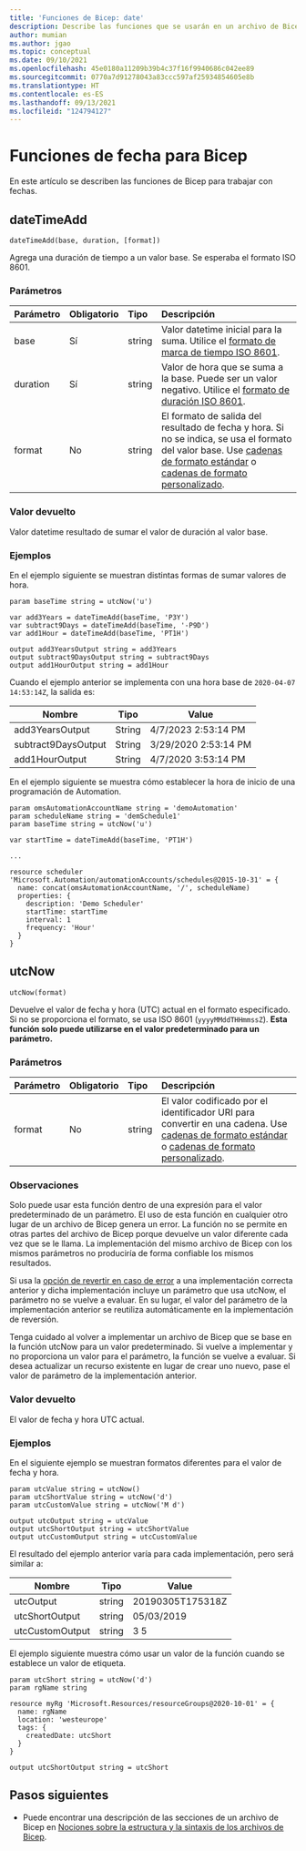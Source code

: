```yaml
---
title: 'Funciones de Bicep: date'
description: Describe las funciones que se usarán en un archivo de Bicep para trabajar con fechas.
author: mumian
ms.author: jgao
ms.topic: conceptual
ms.date: 09/10/2021
ms.openlocfilehash: 45e0180a11209b39b4c37f16f9940686c042ee89
ms.sourcegitcommit: 0770a7d91278043a83ccc597af25934854605e8b
ms.translationtype: HT
ms.contentlocale: es-ES
ms.lasthandoff: 09/13/2021
ms.locfileid: "124794127"
---
```

# <a name="date-functions-for-bicep"></a>Funciones de fecha para Bicep

En este artículo se describen las funciones de Bicep para trabajar con fechas.

## <a name="datetimeadd"></a>dateTimeAdd

`dateTimeAdd(base, duration, [format])`

Agrega una duración de tiempo a un valor base. Se esperaba el formato ISO 8601.

### <a name="parameters"></a>Parámetros

| Parámetro | Obligatorio | Tipo | Descripción |
|:--- |:--- |:--- |:--- |
| base | Sí | string | Valor datetime inicial para la suma. Utilice el [formato de marca de tiempo ISO 8601](https://en.wikipedia.org/wiki/ISO_8601). |
| duration | Sí | string | Valor de hora que se suma a la base. Puede ser un valor negativo. Utilice el [formato de duración ISO 8601](https://en.wikipedia.org/wiki/ISO_8601#Durations). |
| format | No | string | El formato de salida del resultado de fecha y hora. Si no se indica, se usa el formato del valor base. Use [cadenas de formato estándar](/dotnet/standard/base-types/standard-date-and-time-format-strings) o [cadenas de formato personalizado](/dotnet/standard/base-types/custom-date-and-time-format-strings). |

### <a name="return-value"></a>Valor devuelto

Valor datetime resultado de sumar el valor de duración al valor base.

### <a name="examples"></a>Ejemplos

En el ejemplo siguiente se muestran distintas formas de sumar valores de hora.

```bicep
param baseTime string = utcNow('u')

var add3Years = dateTimeAdd(baseTime, 'P3Y')
var subtract9Days = dateTimeAdd(baseTime, '-P9D')
var add1Hour = dateTimeAdd(baseTime, 'PT1H')

output add3YearsOutput string = add3Years
output subtract9DaysOutput string = subtract9Days
output add1HourOutput string = add1Hour
```

Cuando el ejemplo anterior se implementa con una hora base de `2020-04-07 14:53:14Z`, la salida es:

| Nombre | Tipo | Value |
| ---- | ---- | ----- |
| add3YearsOutput | String | 4/7/2023 2:53:14 PM |
| subtract9DaysOutput | String | 3/29/2020 2:53:14 PM |
| add1HourOutput | String | 4/7/2020 3:53:14 PM |

En el ejemplo siguiente se muestra cómo establecer la hora de inicio de una programación de Automation.

```bicep
param omsAutomationAccountName string = 'demoAutomation'
param scheduleName string = 'demSchedule1'
param baseTime string = utcNow('u')

var startTime = dateTimeAdd(baseTime, 'PT1H')

...

resource scheduler 'Microsoft.Automation/automationAccounts/schedules@2015-10-31' = {
  name: concat(omsAutomationAccountName, '/', scheduleName)
  properties: {
    description: 'Demo Scheduler'
    startTime: startTime
    interval: 1
    frequency: 'Hour'
  }
}
```

## <a name="utcnow"></a>utcNow

`utcNow(format)`

Devuelve el valor de fecha y hora (UTC) actual en el formato especificado. Si no se proporciona el formato, se usa ISO 8601 (`yyyyMMddTHHmmssZ`). **Esta función solo puede utilizarse en el valor predeterminado para un parámetro.**

### <a name="parameters"></a>Parámetros

| Parámetro | Obligatorio | Tipo | Descripción |
|:--- |:--- |:--- |:--- |
| format |No |string |El valor codificado por el identificador URI para convertir en una cadena. Use [cadenas de formato estándar](/dotnet/standard/base-types/standard-date-and-time-format-strings) o [cadenas de formato personalizado](/dotnet/standard/base-types/custom-date-and-time-format-strings). |

### <a name="remarks"></a>Observaciones

Solo puede usar esta función dentro de una expresión para el valor predeterminado de un parámetro. El uso de esta función en cualquier otro lugar de un archivo de Bicep genera un error. La función no se permite en otras partes del archivo de Bicep porque devuelve un valor diferente cada vez que se le llama. La implementación del mismo archivo de Bicep con los mismos parámetros no produciría de forma confiable los mismos resultados.

Si usa la [opción de revertir en caso de error](../templates/rollback-on-error.md) a una implementación correcta anterior y dicha implementación incluye un parámetro que usa utcNow, el parámetro no se vuelve a evaluar. En su lugar, el valor del parámetro de la implementación anterior se reutiliza automáticamente en la implementación de reversión.

Tenga cuidado al volver a implementar un archivo de Bicep que se base en la función utcNow para un valor predeterminado. Si vuelve a implementar y no proporciona un valor para el parámetro, la función se vuelve a evaluar. Si desea actualizar un recurso existente en lugar de crear uno nuevo, pase el valor de parámetro de la implementación anterior.

### <a name="return-value"></a>Valor devuelto

El valor de fecha y hora UTC actual.

### <a name="examples"></a>Ejemplos

En el siguiente ejemplo se muestran formatos diferentes para el valor de fecha y hora.

```bicep
param utcValue string = utcNow()
param utcShortValue string = utcNow('d')
param utcCustomValue string = utcNow('M d')

output utcOutput string = utcValue
output utcShortOutput string = utcShortValue
output utcCustomOutput string = utcCustomValue
```

El resultado del ejemplo anterior varía para cada implementación, pero será similar a:

| Nombre | Tipo | Value |
| ---- | ---- | ----- |
| utcOutput | string | 20190305T175318Z |
| utcShortOutput | string | 05/03/2019 |
| utcCustomOutput | string | 3 5 |

El ejemplo siguiente muestra cómo usar un valor de la función cuando se establece un valor de etiqueta.

```bicep
param utcShort string = utcNow('d')
param rgName string

resource myRg 'Microsoft.Resources/resourceGroups@2020-10-01' = {
  name: rgName
  location: 'westeurope'
  tags: {
    createdDate: utcShort
  }
}

output utcShortOutput string = utcShort
```

## <a name="next-steps"></a>Pasos siguientes

* Puede encontrar una descripción de las secciones de un archivo de Bicep en [Nociones sobre la estructura y la sintaxis de los archivos de Bicep](./file.md).
